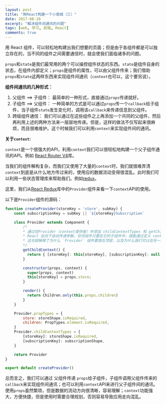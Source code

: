 ```yaml
---
layout: post
title: "用React构建一个小商城（三）"
date: 2017-08-10
excerpt: "解决组件间通讯的问题"
tags: [web, 学习, 前端, React]
comments: true
---
```


用 React 组件，可以轻松地构建出我们想要的页面；但是由于各组件都是可以独立存在的，当不同的组件之间需要通信时，就会使我们面临诸多的问题。

`props`和`state`是我们最常用的两个可以操控组件状态的东西。`state`是组件自身的状态，在组件内部定义；`props`是组件的属性，可以由父组件传来；我们借助`props`和`state`这两样东西来实现组件间通讯（`context`也可以，这个要另说）。

**组件间通讯的几种形式：**

1. 父组件 ==> 子组件： 最简单的一种形式，直接通过`props`传递就好。
2. 子组件 ==> 父组件： 一种简单的方式是可以通过`props`传一个`callback`给子组件，当子组件`state`发生变化时，调用该`callback`来传递信息到父组件。
3. 跨级组件通信： 我们可以通过在这些组件之上再添加一个共同的父组件，然后再利用上述的两种方法来一层层地传递。但是，这样的做法不仅写起来很麻烦，而且很难维护。这个时候我们可以利用`context`来实现组件间的通讯。


**关于`context`:**

`context`是一个很强大的API，利用`context`我们可以很轻松地构建一个父子组件通讯的API。例如 [React Router V4](https://reacttraining.com/react-router/)库。

当我们的组件解构复杂，而我们又使用了大量的`context`时，我们就很难弄清`context`到底是从什么地方传过来的，使用应的数据流动变得很混乱。此时我们可以利用一些状态管理库来帮助我们。例如[redux](https://github.com/reactjs/redux)。

这里，我们从[React Redux](https://github.com/reactjs/react-redux)库中的`Provider`组件来看一下`context`API的使用。


以下是`Provider`组件的源码：

```js
function createProvider(storeKey = 'store', subKey) {
    const subscriptionKey = subKey || `${storeKey}Subscription`

    class Provider extends Component {
        /*
        * 通过在Provider（context提供者）中添加 childContextTypes 和 getChildContext，
        * React 会向下自动传递参数，任何组件只要在它的子组件中，就能通过定义 contextTypes 来获取参数。
        * 这也就解释了为什么 `Provider` 组件要放在顶层，以及为什么我们可以在任一组件中获取 `store`。
        */
        getChildContext() {
          return { [storeKey]: this[storeKey], [subscriptionKey]: null }
        }

        constructor(props, context) {
          super(props, context)
          this[storeKey] = props.store;
        }

        render() {
          return Children.only(this.props.children)
        }
    }

    Provider.propTypes = {
        store: storeShape.isRequired,
        children: PropTypes.element.isRequired,
    }
    Provider.childContextTypes = {
        [storeKey]: storeShape.isRequired,
        [subscriptionKey]: subscriptionShape,
    }

    return Provider
}

export default createProvider()
```

总而言之，我们可以通过 父组件传递 `props`给子组件，子组件调用父组件传来的`callback`来实现组件间通讯；也可以利用`context`API来进行父子组件间的通讯。使用`props`虽然繁琐，但是数据的流动方向很清晰，容易理解；`context`功能强大，方便快捷，但是使用时需要合理规划，否则容易导致应用走向混乱。

